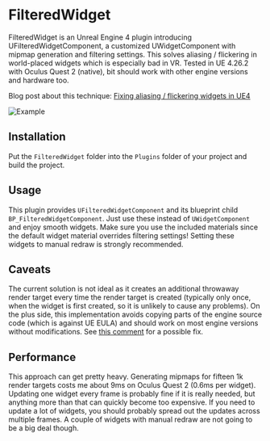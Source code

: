 # FilteredWidget

FilteredWidget is an Unreal Engine 4 plugin introducing UFilteredWidgetComponent, a customized UWidgetComponent with mipmap generation and filtering settings.
This solves aliasing / flickering in world-placed widgets which is especially bad in VR.
Tested in UE 4.26.2 with Oculus Quest 2 (native), bit should work with other engine versions and hardware too.

Blog post about this technique:
[Fixing aliasing / flickering widgets in UE4](https://hollowdilnik.com/2021/01/09/widget-filtering.html)

![Example](example.png)

## Installation
Put the `FilteredWidget` folder into the `Plugins` folder of your project and build the project.

## Usage
This plugin provides `UFilteredWidgetComponent` and its blueprint child `BP_FilteredWidgetComponent`.
Just use these instead of `UWidgetComponent` and enjoy smooth widgets.
Make sure you use the included materials since the default widget material overrides filtering settings!
Setting these widgets to manual redraw is strongly recommended.

## Caveats
The current solution is not ideal as it creates an additional throwaway render target every time the render target is created (typically only once, when the widget is first created, so it is unlikely to cause any problems).
On the plus side, this implementation avoids copying parts of the engine source code (which is against UE EULA) and should work on most engine versions without modifications.
See [this comment](https://github.com/hollowdilnik/filtered-widget/blob/main/FilteredWidget/Source/FilteredWidget/Private/FilteredWidgetComponent.cpp#L11) for a possible fix.

## Performance
This approach can get pretty heavy.
Generating mipmaps for fifteen 1k render targets costs me about 9ms on Oculus Quest 2 (0.6ms per widget).
Updating one widget every frame is probably fine if it is really needed, but anything more than that can quickly become too expensive.
If you need to update a lot of widgets, you should probably spread out the updates across multiple frames.
A couple of widgets with manual redraw are not going to be a big deal though.

